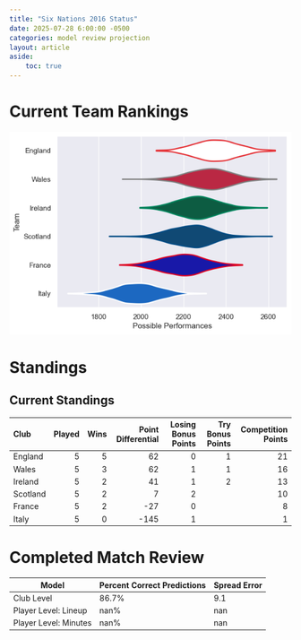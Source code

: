 ```yaml
---  
title: "Six Nations 2016 Status"  
date: 2025-07-28 6:00:00 -0500  
categories: model review projection  
layout: article  
aside:  
    toc: true  
---
```

# Current Team Rankings


![Club Rankings](plots/rankings_Six_Nations_2016.png)
# Standings

## Current Standings


| Club     |   Played |   Wins |   Point Differential |   Losing Bonus Points |   Try Bonus Points |   Competition Points |
|:---------|---------:|-------:|---------------------:|----------------------:|-------------------:|---------------------:|
| England  |        5 |      5 |                   62 |                     0 |                  1 |                   21 |
| Wales    |        5 |      3 |                   62 |                     1 |                  1 |                   16 |
| Ireland  |        5 |      2 |                   41 |                     1 |                  2 |                   13 |
| Scotland |        5 |      2 |                    7 |                     2 |                    |                   10 |
| France   |        5 |      2 |                  -27 |                     0 |                    |                    8 |
| Italy    |        5 |      0 |                 -145 |                     1 |                    |                    1 |



# Completed Match Review


| Model | Percent Correct Predictions | Spread Error |
| ------ | ------ | ------ |
| Club Level | 86.7% | 9.1 |
| Player Level: Lineup | nan% | nan |
| Player Level: Minutes | nan% | nan |


